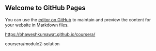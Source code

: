 ## Welcome to GitHub Pages

You can use the [editor on GitHub](https://github.com/bhaweshkumawat/coursera/edit/module2-solution/README.md) to maintain and preview the content for your website in Markdown files.

 https://bhaweshkumawat.github.io/coursera/
 
 coursera/module2-solution
